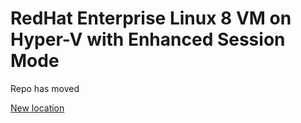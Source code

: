 # RedHat Enterprise Linux 8 VM on Hyper-V with Enhanced Session Mode

Repo has moved

[New location](https://etiennebarbier.github.io/Hyper-V-RHEL-VM)